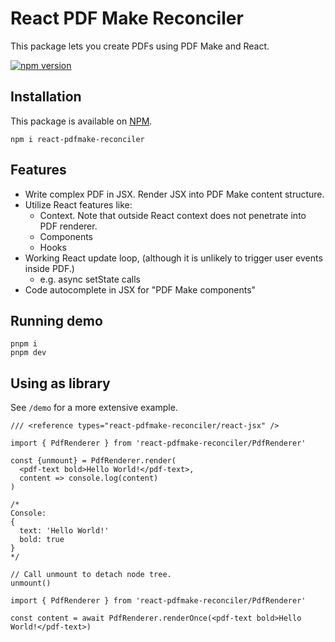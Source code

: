 # React PDF Make Reconciler

This package lets you create PDFs using PDF Make and React.

[![npm version](https://img.shields.io/npm/v/react-pdfmake-reconciler.svg?logo=npm)](https://www.npmjs.com/package/react-pdfmake-reconciler)

## Installation

This package is available on [NPM](https://www.npmjs.com/package/react-pdfmake-reconciler).

```shell
npm i react-pdfmake-reconciler
```

## Features

- Write complex PDF in JSX. Render JSX into PDF Make content structure.
- Utilize React features like:
  - Context. Note that outside React context does not penetrate into PDF renderer.
  - Components
  - Hooks
- Working React update loop, (although it is unlikely to trigger user events inside PDF.)
  - e.g. async setState calls
- Code autocomplete in JSX for "PDF Make components"

## Running demo

```shell
pnpm i
pnpm dev
```

## Using as library

See `/demo` for a more extensive example.

```tsx
/// <reference types="react-pdfmake-reconciler/react-jsx" />

import { PdfRenderer } from 'react-pdfmake-reconciler/PdfRenderer'

const {unmount} = PdfRenderer.render(
  <pdf-text bold>Hello World!</pdf-text>,
  content => console.log(content)
)

/*
Console:
{
  text: 'Hello World!'
  bold: true
}
*/

// Call unmount to detach node tree.
unmount()
```

```tsx
import { PdfRenderer } from 'react-pdfmake-reconciler/PdfRenderer'

const content = await PdfRenderer.renderOnce(<pdf-text bold>Hello World!</pdf-text>)
```
